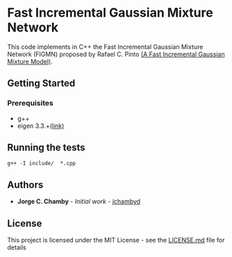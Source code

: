 # Fast Incremental Gaussian Mixture Network

This code implements in C++ the Fast Incremental Gaussian Mixture Network (FIGMN) proposed by Rafael C. Pinto [(A Fast Incremental Gaussian Mixture Model)](https://arxiv.org/abs/1506.04422).

## Getting Started

### Prerequisites

* g++
* eigen 3.3.+[(link)](https://eigen.tuxfamily.org/dox/)

## Running the tests

```
g++ -I include/  *.cpp
```

## Authors
* **Jorge C. Chamby** - *Initial work* - [jchambyd](https://github.com/jchambyd)

## License
This project is licensed under the MIT License - see the [LICENSE.md](LICENSE.md) file for details

